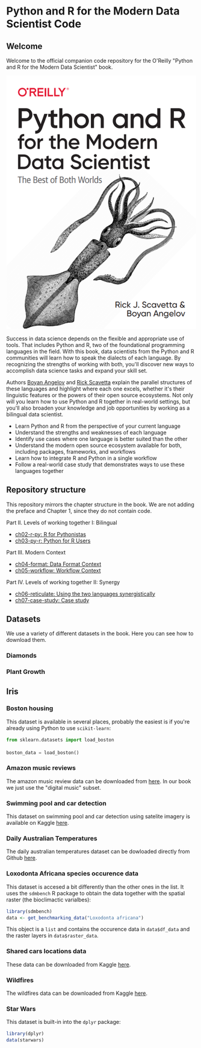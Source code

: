 # Python and R for the Modern Data Scientist Code

## Welcome

Welcome to the official companion code repository for the O'Reilly "Python and R for the Modern Data Scientist" book.

![](book_cover.png)

Success in data science depends on the flexible and appropriate use of tools. That includes Python and R, two of the foundational programming languages in the field. With this book, data scientists from the Python and R communities will learn how to speak the dialects of each language. By recognizing the strengths of working with both, you'll discover new ways to accomplish data science tasks and expand your skill set.

Authors [Boyan Angelov](https://www.linkedin.com/in/angelovboyan/) and [Rick Scavetta](https://www.linkedin.com/in/rick-scavetta/) explain the parallel structures of these languages and highlight where each one excels, whether it's their linguistic features or the powers of their open source ecosystems. Not only will you learn how to use Python and R together in real-world settings, but you'll also broaden your knowledge and job opportunities by working as a bilingual data scientist.

* Learn Python and R from the perspective of your current language
* Understand the strengths and weaknesses of each language
* Identify use cases where one language is better suited than the other
* Understand the modern open source ecosystem available for both, including packages, frameworks, and workflows
* Learn how to integrate R and Python in a single workflow
* Follow a real-world case study that demonstrates ways to use these languages together

## Repository structure

This repository mirrors the chapter structure in the book. We are not adding the preface and Chapter 1, since they do not contain code.

Part II. Levels of working together I: Bilingual
* [ch02-r-py: R for Pythonistas](ch02)
* [ch03-py-r: Python for R Users](ch03)

Part III. Modern Context
* [ch04-format: Data Format Context](ch04)
* [ch05-workflow: Workflow Context](ch05)

Part IV. Levels of working together II: Synergy

* [ch06-reticulate: Using the two languages synergistically](ch06)
* [ch07-case-study: Case study](ch07)

## Datasets

We use a variety of different datasets in the book. Here you can see how to download them.

### Diamonds

### Plant Growth

## Iris

### Boston housing

This dataset is available in several places, probably the easiest is if you're already using Python to use `scikit-learn`:

```python
from sklearn.datasets import load_boston

boston_data = load_boston()
```

### Amazon music reviews

The amazon music review data can be downloaded from [here](http://jmcauley.ucsd.edu/data/amazon/). In our book we just use the "digital music" subset.

### Swimming pool and car detection

This dataset on swimming pool and car detection using satelite imagery is available on Kaggle [here](https://www.kaggle.com/kbhartiya83/swimming-pool-and-car-detection).

### Daily Australian Temperatures

The daily australian temperatures dataset can be dowloaded directly from Github [here](https://raw.githubusercontent.com/jbrownlee/Datasets/master/daily-min-temperatures.csv).

### Loxodonta Africana species occurence data

This dataset is accesed a bit differently than the other ones in the list. It uses the `sdmbench` R package to obtain the data together with the spatial raster (the bioclimactic varialbes):

```r
library(sdmbench)
data <- get_benchmarking_data("Loxodonta africana")
```

This object is a `list` and contains the occurence data in `data$df_data` and the raster layers in `data$raster_data`.

### Shared cars locations data

These data can be downloaded from Kaggle [here](https://www.kaggle.com/gidutz/autotel-shared-car-locations).

### Wildfires

The wildfires data can be downloaded from Kaggle [here](https://www.kaggle.com/rtatman/188-million-us-wildfires).

### Star Wars

This dataset is built-in into the `dplyr` package:

```r
library(dplyr)
data(starwars)
```
